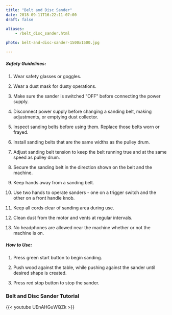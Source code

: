 ```yaml
---
title: "Belt and Disc Sander"
date: 2018-09-11T16:22:11-07:00
draft: false

aliases:
    - /belt_disc_sander.html

photo: belt-and-disc-sander-1500x1500.jpg

---
```


##### Safety Guidelines:
1. Wear safety glasses or goggles.

2. Wear a dust mask for dusty operations.

3. Make sure the sander is switched "OFF" before connecting the power supply.

4. Disconnect power supply before changing a sanding belt, making adjustments, or   emptying dust collector.

5. Inspect sanding belts before using them. Replace those belts worn or frayed.

6. Install sanding belts that are the same widths as the pulley drum.

7. Adjust sanding belt tension to keep the belt running true and at the same        speed as pulley drum.

8. Secure the sanding belt in the direction shown on the belt and the machine.

9. Keep hands away from a sanding belt.

10. Use two hands to operate sanders - one on a trigger switch and the other on a   front handle knob.

11. Keep all cords clear of sanding area during use.

12. Clean dust from the motor   and vents at regular intervals.

13. No headphones are allowed near the machine whether or not the machine is on.

##### How to Use:
1. Press green start button to begin sanding.

2. Push wood against the table, while pushing against the sander until desired      shape is created.

3. Press red stop button to stop the sander.

### Belt and Disc Sander Tutorial
{{< youtube UEnAHGuWQZk >}}